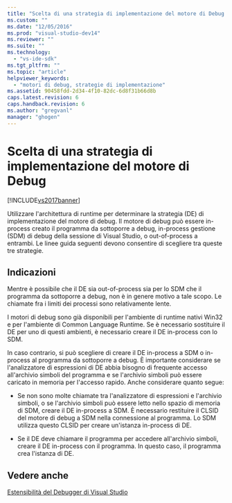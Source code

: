 ```yaml
---
title: "Scelta di una strategia di implementazione del motore di Debug | Microsoft Docs"
ms.custom: ""
ms.date: "12/05/2016"
ms.prod: "visual-studio-dev14"
ms.reviewer: ""
ms.suite: ""
ms.technology: 
  - "vs-ide-sdk"
ms.tgt_pltfrm: ""
ms.topic: "article"
helpviewer_keywords: 
  - "motori di debug, strategie di implementazione"
ms.assetid: 90458fdd-2d34-4f10-82dc-6d8f31b66d8b
caps.latest.revision: 6
caps.handback.revision: 6
ms.author: "gregvanl"
manager: "ghogen"
---
```

# Scelta di una strategia di implementazione del motore di Debug
[!INCLUDE[vs2017banner](../../code-quality/includes/vs2017banner.md)]

Utilizzare l'architettura di runtime per determinare la strategia \(DE\) di implementazione del motore di debug.  Il motore di debug può essere in\-process creato il programma da sottoporre a debug, in\-process gestione \(SDM\) di debug della sessione di Visual Studio, o out\-of\-process a entrambi.  Le linee guida seguenti devono consentire di scegliere tra queste tre strategie.  
  
## Indicazioni  
 Mentre è possibile che il DE sia out\-of\-process sia per lo SDM che il programma da sottoporre a debug, non è in genere motivo a tale scopo.  Le chiamate fra i limiti dei processi sono relativamente lente.  
  
 I motori di debug sono già disponibili per l'ambiente di runtime nativi Win32 e per l'ambiente di Common Language Runtime.  Se è necessario sostituire il DE per uno di questi ambienti, è necessario creare il DE in\-process con lo SDM.  
  
 In caso contrario, si può scegliere di creare il DE in\-process a SDM o in\-process al programma da sottoporre a debug.  È importante considerare se l'analizzatore di espressioni di DE abbia bisogno di frequente accesso all'archivio simboli del programma e se l'archivio simboli può essere caricato in memoria per l'accesso rapido.  Anche considerare quanto segue:  
  
-   Se non sono molte chiamate tra l'analizzatore di espressioni e l'archivio simboli, o se l'archivio simboli può essere letto nello spazio di memoria di SDM, creare il DE in\-process a SDM.  È necessario restituire il CLSID del motore di debug a SDM nella connessione al programma.  Lo SDM utilizza questo CLSID per creare un'istanza in\-process di DE.  
  
-   Se il DE deve chiamare il programma per accedere all'archivio simboli, creare il DE in\-process con il programma.  In questo caso, il programma crea l'istanza di DE.  
  
## Vedere anche  
 [Estensibilità del Debugger di Visual Studio](../../extensibility/debugger/visual-studio-debugger-extensibility.md)